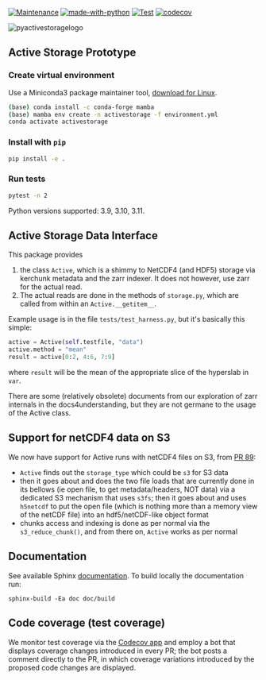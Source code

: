 [![Maintenance](https://img.shields.io/badge/Maintained%3F-yes-green.svg)](https://GitHub.com/Naereen/StrapDown.js/graphs/commit-activity)
[![made-with-python](https://img.shields.io/badge/Made%20with-Python-1f425f.svg)](https://www.python.org/)
[![Test](https://github.com/valeriupredoi/PyActiveStorage/actions/workflows/run-tests.yml/badge.svg)](https://github.com/valeriupredoi/PyActiveStorage/actions/workflows/run-tests.yml)
[![codecov](https://codecov.io/gh/valeriupredoi/PyActiveStorage/branch/main/graph/badge.svg?token=1VGKP4L3S3)](https://codecov.io/gh/valeriupredoi/PyActiveStorage)

![pyactivestoragelogo](https://github.com/valeriupredoi/PyActiveStorage/blob/main/doc/figures/PyActiveStorage-logo-complete.jpg)

## Active Storage Prototype

### Create virtual environment

Use a Miniconda3 package maintainer tool, [download for Linux](https://docs.conda.io/en/latest/miniconda.html#linux-installers).

```bash
(base) conda install -c conda-forge mamba
(base) mamba env create -n activestorage -f environment.yml
conda activate activestorage
```

### Install with `pip`

```bash
pip install -e .
```

### Run tests

```bash
pytest -n 2
```

Python versions supported: 3.9, 3.10, 3.11.

## Active Storage Data Interface

This package provides 

1. the class `Active`, which is a shimmy to NetCDF4 (and HDF5) storage via kerchunk metadata and the zarr indexer. It does not however, use zarr for the actual read.
2. The actual reads are done in the methods of `storage.py`, which are called from within an `Active.__getitem__`.

Example usage is in the file `tests/test_harness.py`, but it's basically this simple:

```python
active = Active(self.testfile, "data")
active.method = "mean"
result = active[0:2, 4:6, 7:9]
```

where `result` will be the mean of the appropriate slice of the hyperslab in `var`.

There are some (relatively obsolete) documents from our exploration of zarr internals in the docs4understanding, but they are not germane to the usage of the Active class.

## Support for netCDF4 data on S3

We now have support for Active runs with netCDF4 files on S3, from [PR 89](https://github.com/valeriupredoi/PyActiveStorage/pull/89):

- `Active` finds out the `storage_type` which could be `s3` for S3 data
- then it goes about and does the two file loads that are currently done in its bellows (ie open file, to get metadata/headers, NOT data) via a dedicated S3 mechanism that uses `s3fs`; then it goes about and uses `h5netcdf` to put the open file (which is nothing more than a memory view of the netCDF file) into an hdf5/netCDF-like object format
- chunks access and indexing is done as per normal via the `s3_reduce_chunk()`, and from there on, `Active` works as per normal

## Documentation

See available Sphinx [documentation](https://htmlpreview.github.io/?https://github.com/valeriupredoi/PyActiveStorage/blob/main/doc/build/index.html). To build locally the documentation run:

```
sphinx-build -Ea doc doc/build
```
## Code coverage (test coverage)

We monitor test coverage via the [Codecov app](https://app.codecov.io/gh/valeriupredoi/PyActiveStorage) and employ a bot that displays coverage changes introduced in every PR; the bot posts a comment directly to the PR, in which coverage variations introduced by the proposed code changes are displayed.
